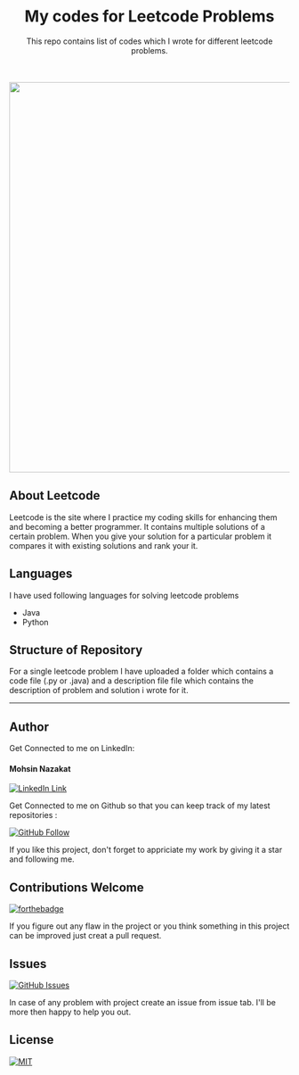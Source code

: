 <h1 align="center">My codes for Leetcode Problems </h1>
<p align="center" >This repo contains list of codes which I wrote for different leetcode problems. </p> <br> <br>

<a href="#">
  <div align="center">
    <img src="https://upload.wikimedia.org/wikipedia/commons/thumb/0/0a/LeetCode_Logo_black_with_text.svg/1024px-LeetCode_Logo_black_with_text.svg.png" width='700'/>
  </div>
</a>

## About Leetcode 

Leetcode is the site where I practice my coding skills for enhancing them and becoming a better programmer. It contains multiple solutions of a certain problem. When you give your solution for a particular problem it compares it with existing solutions and rank your it.

## Languages

I have used following languages for solving leetcode problems 
- Java
- Python 

## Structure of Repository

For a single leetcode problem I have uploaded a folder which contains a code file (.py or .java) and a description file file which contains the description of problem and solution i wrote for it.


---

## Author

Get Connected to me on LinkedIn:

#### Mohsin Nazakat

[![LinkedIn Link](https://img.shields.io/badge/Linkedin-Get%20Connected%20-blue)](https://www.linkedin.com/in/mohsinnazakat1)

Get Connected to me on Github so that you can keep track of my latest repositories :

[![GitHub Follow](https://img.shields.io/github/followers/mohsinnazakat1?style=social)](https://github.com/mohsinnazakat1)

If you like this project, don't forget to appriciate my work by giving it a star and following me.

## Contributions Welcome

[![forthebadge](https://forthebadge.com/images/badges/built-with-love.svg)](#)

If you figure out any flaw in the project or you think something in this project can be improved just creat a pull request.

## Issues

[![GitHub Issues](https://img.shields.io/github/issues/mohsinnazakat1/leetcode-problems)](https://www.github.com/mohsinnazakat1/leetcode-problems/issues)

In case of any problem with project create an issue from issue tab. I'll be more then happy to help you out.

## License

[![MIT](https://img.shields.io/github/license/mohsinnazakat1/leetcode-problems)](../master/LICENSE)
